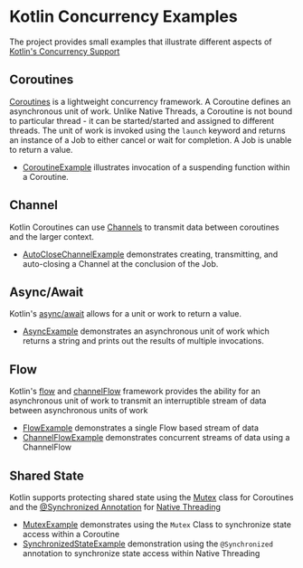 # Kotlin Concurrency Examples
The project provides small examples that illustrate different aspects of 
[Kotlin's Concurrency Support](https://kotlinlang.org/docs/coroutines-guide.html)

## Coroutines
[Coroutines](https://kotlinlang.org/docs/coroutines-basics.html#your-first-coroutine) is a lightweight
concurrency framework.  A Coroutine defines an asynchronous unit of work.  Unlike 
Native Threads, a Coroutine is not bound to particular thread - it can be started/started and assigned 
to different threads.  The unit of work is invoked using the `launch` keyword and returns an instance of a Job to either
cancel or wait for completion.  A Job is unable to return a value.

* [CoroutineExample](src/main/kotlin/developerx/examples/CoroutineExample.kt)
illustrates invocation of a suspending function within a Coroutine.

## Channel
Kotlin Coroutines can use [Channels](https://kotlinlang.org/docs/channels.html#channel-basics) to
transmit data between coroutines and the larger context.  

* [AutoCloseChannelExample](src/main/kotlin/developerx/examples/AutoCloseChannelExample.kt) demonstrates
creating, transmitting, and auto-closing a Channel at the conclusion of the Job. 

## Async/Await 
Kotlin's [async/await](https://kotlinlang.org/docs/composing-suspending-functions.html#concurrent-using-async) allows for a unit or work to return
a value.

* [AsyncExample](src/main/kotlin/developerx/examples/AsyncExample.kt) demonstrates
an asynchronous unit of work which returns a string and prints out the results of multiple invocations.

## Flow
Kotlin's [flow](https://kotlinlang.org/docs/flow.html#flows) and 
[channelFlow](https://kotlinlang.org/api/kotlinx.coroutines/kotlinx-coroutines-core/kotlinx.coroutines.flow/channel-flow.html) framework provides the ability for an asynchronous unit of work to transmit
an interruptible stream of data between asynchronous units of work

* [FlowExample](src/main/kotlin/developerx/examples/FlowExample.kt) demonstrates a single Flow based stream of data 
* [ChannelFlowExample](src/main/kotlin/developerx/examples/ChannelFlowExample.kt) demonstrates
concurrent streams of data using a ChannelFlow

## Shared State
Kotlin supports protecting shared state using the 
[Mutex](https://kotlinlang.org/docs/shared-mutable-state-and-concurrency.html#mutual-exclusion) class
for Coroutines and the [@Synchronized Annotation](https://kotlinlang.org/api/latest/jvm/stdlib/kotlin.jvm/-synchronized/)
for [Native Threading](https://kotlinlang.org/api/latest/jvm/stdlib/kotlin.concurrent/thread.html)

* [MutexExample](src/main/kotlin/developerx/examples/MutexExample.kt) demonstrates using the `Mutex`
Class to synchronize state access within a Coroutine
* [SynchronizedStateExample](src/main/kotlin/developerx/examples/SynchronizedStateExample.kt) demonstration
using the `@Synchronized` annotation to synchronize state access within Native Threading
